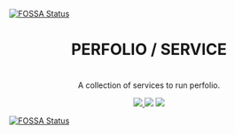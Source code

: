 [![FOSSA Status](https://app.fossa.com/api/projects/git%2Bgithub.com%2Fperfolio%2Fservice.svg?type=shield)](https://app.fossa.com/projects/git%2Bgithub.com%2Fperfolio%2Fservice?ref=badge_shield)

<div align="center">
    <h1 style="padding-bottom:20px;">
        PERFOLIO / SERVICE
    </h1>
    <p>
        A collection of services to run perfolio.
    </p>
    <a 
        href="https://github.com/perfolio/service/blob/master/LICENSE">
        <img 
            src="https://img.shields.io/badge/license-MIT-blue.svg?style=flat-square">
        </img>
    </a>
    <a 
    href="https://goreportcard.com/report/github.com/perfolio/service">
        <img src="https://goreportcard.com/badge/github.com/perfolio/service"></img></a>
    <a href="https://codecov.io/gh/perfolio/service">
        <img src="https://codecov.io/gh/perfolio/service/branch/master/graph/badge.svg" />
    </a>
</div>


[![FOSSA Status](https://app.fossa.com/api/projects/git%2Bgithub.com%2Fperfolio%2Fservice.svg?type=large)](https://app.fossa.com/projects/git%2Bgithub.com%2Fperfolio%2Fservice?ref=badge_large)